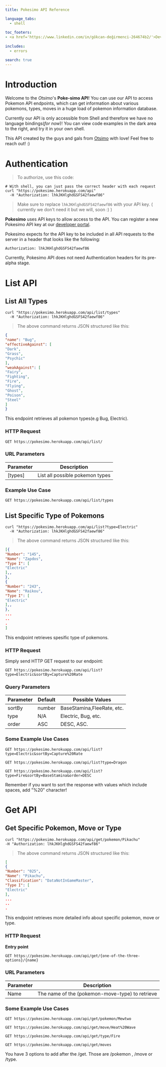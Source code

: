```yaml
---
title: Pokesimo API Reference

language_tabs:
  - shell
  
toc_footers:
- <a href='https://www.linkedin.com/in/gökcan-değirmenci-264674b2/'>Developed by Skylifee7</a>
  
includes:
  - errors

search: true
---
```


# Introduction

Welcome to the *Otsimo*'s **Poke-simo API**! You can use our API to access Pokemon API endpoints, which can get information about various pokemons, types, moves in a huge load of pokemon information database.

Currently our API is only accessible from Shell and therefore we have no language bindings(*for now*)! You can view code examples in the dark area to the right, and try it in your own shell.

This API created by the guys and gals from [Otsimo](https://otsimo.com) with love!
Feel free to reach out! :)

# Authentication

> To authorize, use this code:

```shell
# With shell, you can just pass the correct header with each request
curl "https://pokesimo.herokuapp.com/api"
  -H "Authorization: lhkJKHlghdGSFS42faewf86"
```

> Make sure to replace `lhkJKHlghdGSFS42faewf86` with your API key. ( currently we don't need it but we will, soon :) )

**Pokesimo** uses API keys to allow access to the API. You can register a new Pokesimo API key at our [developer portal](http://otsimo.com/developers).

Pokesimo expects for the API key to be included in all API requests to the server in a header that looks like the following:

`Authorization: lhkJKHlghdGSFS42faewf86`

<aside class="info">
Currently, Pokesimo API does not need Authentication headers for its pre-alpha stage.
</aside>

# List API

## List All Types

```shell
curl "https://pokesimo.herokuapp.com/api/list/types"
  -H "Authorization: lhkJKHlghdGSFS42faewf86"
```

> The above command returns JSON structured like this:

```json
{
"name": "Bug",
"effectiveAgainst": [
"Dark",
"Grass",
"Psychic"
],
"weakAgainst": [
"Fairy",
"Fighting",
"Fire",
"Flying",
"Ghost",
"Poison",
"Steel"
]
}
```

This endpoint retrieves all pokemon types(e.g Bug, Electric).

### HTTP Request

`GET https://pokesimo.herokuapp.com/api/list/`

### URL Parameters

Parameter | Description
--------- | -----------
[types] | List all  possible pokemon types

### Example Use Case

`GET https://pokesimo.herokuapp.com/api/list/types`

## List Specific Type of Pokemons

```shell
curl "https://pokesimo.herokuapp.com/api/list?type=Electric"
  -H "Authorization: lhkJKHlghdGSFS42faewf86"
```

> The above command returns JSON structured like this:

```json
[{
"Number": "145",
"Name": "Zapdos",
"Type I": [
"Electric"
],,
},
{
"Number": "243",
"Name": "Raikou",
"Type I": [
"Electric"
],,
},
...
..
.
]
```
This endpoint retrieves spesific type of pokemons.

### HTTP Request

Simply send HTTP GET request to our endpoint:

`GET https://pokesimo.herokuapp.com/api/list?type=Electric&sortBy=Capture%20Rate`

### Query Parameters

Parameter | Default | Possible Values
--------- | ------- | -----------
sortBy | number | BaseStamina,FleeRate, etc.
type | N/A | Electric, Bug, etc.
order | ASC | DESC, ASC.

### Some Example Use Cases

`GET https://pokesimo.herokuapp.com/api/list?type=Electric&sortBy=Capture%20Rate`

`GET https://pokesimo.herokuapp.com/api/list?type=Dragon`

`GET https://pokesimo.herokuapp.com/api/list?type=Fire&sortBy=BaseStamina&order=DESC`

<aside class="success">
Remember if you want to sort the response with values which include spaces, add "%20" character!
</aside>

# Get API

## Get Specific Pokemon, Move or Type

```shell
curl "https://pokesimo.herokuapp.com/api/get/pokemon/Pikachu"
-H "Authorization: lhkJKHlghdGSFS42faewf86"
```

> The above command returns JSON structured like this:

```json
[
{
"Number": "025",
"Name": "Pikachu",
"Classification": "DataNotInGameMaster",
"Type I": [
"Electric"
],
...
..
.
```

This endpoint retrieves more detailed info about specific pokemon, move or type.

### HTTP Request

**Entry point**

`GET https://pokesimo.herokuapp.com/api/get/{one-of-the-three-options}/{name}`

### URL Parameters

Parameter | Description
--------------------- | --------------------------------- |
Name |  The name of the (pokemon-move-type) to retrieve

### Some Example Use Cases

`GET https://pokesimo.herokuapp.com/api/get/pokemon/Mewtwo`

`GET https://pokesimo.herokuapp.com/api/get/move/Heat%20Wave`

`GET https://pokesimo.herokuapp.com/api/get/type/Fire`

`GET https://pokesimo.herokuapp.com/api/get/moves`

<aside class="success">
You have 3 options to add after the /get. Those are /pokemon , /move or /type.
</aside>



